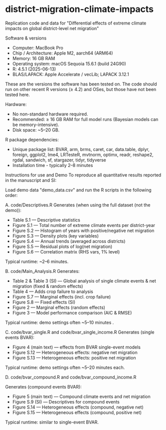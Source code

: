 # district-migration-climate-impacts
Replication code and data for "Differential effects of extreme climate impacts on global district-level net migration"

Software & versions
- Computer: MacBook Pro
- Chip / Architecture: Apple M2, aarch64 (ARM64)
- Memory: 16 GB RAM
- Operating system: macOS Sequoia 15.6.1 (build 24G90)
- R: 4.5.1 (2025-06-13)
- BLAS/LAPACK: Apple Accelerate / vecLib; LAPACK 3.12.1

These are the versions the software has been tested on. The code should run on other recent R versions (≥ 4.2) and OSes, but those have not been tested here.

Hardware:
- No non-standard hardware required.
- Recommended: ≥ 16 GB RAM for full model runs (Bayesian models can be memory-intensive).
- Disk space: ~5–20 GB.

R package dependencies:
- Unique package list: BVAR, arm, brms, caret, car, data.table, dplyr, foreign, ggplot2, lme4, LRTesteR, mvtnorm, optimx, readr, reshape2, rgdal, sandwich, sf, stargazer, tidyr, tidyverse
- Installation time - typically 2–8 minutes

Instructions for use and Demo
To reproduce all quantitative results reported in the manuscript and SI:

Load demo data "demo_data.csv" and run the R scripts in the following order:

A. code/Descriptives.R
Generates (when using the full dataset (not the demo)):
- Table S.1 — Descriptive statistics 
- Figure S.1 — Total number of extreme climate events per district-year 
- Figure S.2 — Histogram of years with positive/negative net migration 
- Figure S.3 — Density plots (key variables) 
- Figure S.4 — Annual trends (averaged across districts)
- Figure S.5 — Residual plots of log(net migration) 
- Figure S.6 — Correlation matrix (RHS vars, 1% level)

Typical runtime: ~2–6 minutes.

B. code/Main_Analysis.R
Generates:
- Table 2 & Table 3 (SI) — Global analysis of single climate events & net migration (fixed & random effects)
- Table 4 — Adds crop failure to analysis
- Figure S.7 — Marginal effects (incl. crop failure)
- Figure S.8 — Fixed effects (SI) 
- Figure 2 — Marginal effects (random effects)
- Figure 3 — Model performance comparison (AIC & RMSE)

Typical runtime: demo settings often ~5–10 minutes .

C. code/bvar_single.R and code/bvar_single_income.R
Generates (single events BVAR):
- Figure 4 (main text) — effects from BVAR single-event models
- Figure S.12 — Heterogeneous effects: negative net migration
- Figure S.13 — Heterogeneous effects: positive net migration 

Typical runtime: demo settings often ~5–20 minutes each.

D. code/bvar_compound.R and code/bvar_compound_income.R

Generates (compound events BVAR):
- Figure 5 (main text) — Compound climate events and net migration
- Figure S.9 (SI) — Descriptives for compound events 
- Figure S.14 — Heterogeneous effects (compound, negative net)
- Figure S.15 — Heterogeneous effects (compound, positive net)

Typical runtime: similar to single-event BVAR.
